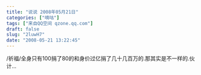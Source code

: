 ```yaml
---
title: "说说 2008年05月21日"
categories: ["嘀咕"]
tags: ["来自QQ空间 qzone.qq.com"]
draft: false
slug: "2luwH7"
date: "2008-05-21 13:22:45"
---
```


/祈福/全身只有100捐了80的和身价过亿捐了几十几百万的.那其实是不一样的.伙计...
